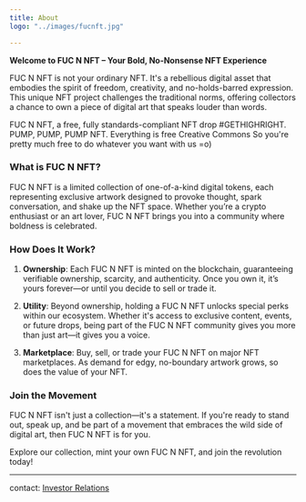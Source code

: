 ```yaml
---
title: About
logo: "../images/fucnft.jpg"

---
```



**Welcome to FUC N NFT – Your Bold, No-Nonsense NFT Experience**

FUC N NFT is not your ordinary NFT. It's a rebellious digital asset that embodies the spirit of freedom, creativity, and no-holds-barred expression. This unique NFT project challenges the traditional norms, offering collectors a chance to own a piece of digital art that speaks louder than words.

FUC N NFT, a free, fully standards-compliant NFT drop #GETHIGHRIGHT. PUMP, PUMP, PUMP NFT. Everything is free Creative Commons So you're pretty much free to do whatever you want with us =o) 

### What is FUC N NFT?

FUC N NFT is a limited collection of one-of-a-kind digital tokens, each representing exclusive artwork designed to provoke thought, spark conversation, and shake up the NFT space. Whether you’re a crypto enthusiast or an art lover, FUC N NFT brings you into a community where boldness is celebrated.

### How Does It Work?

1. **Ownership**: Each FUC N NFT is minted on the blockchain, guaranteeing verifiable ownership, scarcity, and authenticity. Once you own it, it’s yours forever—or until you decide to sell or trade it.

2. **Utility**: Beyond ownership, holding a FUC N NFT unlocks special perks within our ecosystem. Whether it's access to exclusive content, events, or future drops, being part of the FUC N NFT community gives you more than just art—it gives you a voice.

3. **Marketplace**: Buy, sell, or trade your FUC N NFT on major NFT marketplaces. As demand for edgy, no-boundary artwork grows, so does the value of your NFT.

### Join the Movement

FUC N NFT isn't just a collection—it's a statement. If you're ready to stand out, speak up, and be part of a movement that embraces the wild side of digital art, then FUC N NFT is for you.

Explore our collection, mint your own FUC N NFT, and join the revolution today!


---

contact: [Investor Relations](mailto:fucnft@gmail.com)

